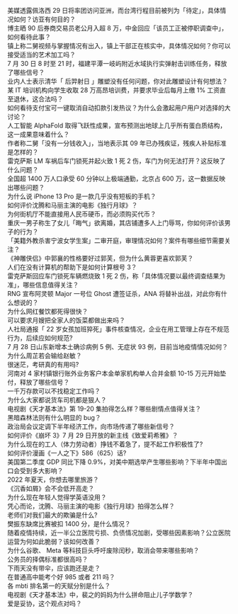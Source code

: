 美媒透露佩洛西 29 日将率团访问亚洲，而台湾行程目前被列为「待定」，具体情况如何？访亚有何目的？  
博主晒 90 后券商交易员老公月入超 8 万，中金回应「该员工正被停职调查中」，如何看待此事？  
镇上称二舅视频与掌握情况有出入，镇上干部正在核实中，具体情况如何？你可以接受适当的艺术加工吗？  
7 月 30 日 8 时至 21 时，福建平潭一岐屿附近水域执行实弹射击训练任务，释放了哪些信号？  
业内人士表示清华「 后羿射日 」雕塑没有任何问题，你对此雕塑设计有何想法？  
某 IT 培训机构向学生收取 28 万高昂培训费，并要求毕业后每月上缴 1% 工资直至退休，这合法吗？  
如何看待支付宝可一键取消自动扣款引发热议？为什么会激起用户用户对选择的大讨论？  
人工智能 AlphaFold 取得飞跃性成果，宣布预测出地球上几乎所有蛋白质结构，这一成果意味着什么？  
作者称二舅「没有一分钱收入」，当地表示其 09 年已办残疾证，残疾人补贴标准是怎样的？  
雷克萨斯 LM 车祸后车门锁死并起火致 1 死 2 伤，车门为何无法打开？这反映了什么问题？  
全国超 1400 万人口承受 60 分钟以上极端通勤，北京占 600 万，这一数据反映出哪些问题？  
为什么说 iPhone 13 Pro 是一款几乎没有短板的手机？  
如何评价沈腾和马丽主演的电影《独行月球》？  
为何街机厅不能直接用人民币硬币，而必须购买代币？  
重庆一男子称生了女儿「晦气」欲离婚，其店铺遭多人上门辱骂，你如何评价该男子的行为？  
「美籍外教杀害宁波女学生案」二审开庭，审理情况如何？案件有哪些细节需要关注？  
《神雕侠侣》中郭襄的性格要好过郭芙，但为什么黄蓉更喜欢郭芙？  
人们在没有计算机的帮助下是如何计算根号 3？  
雷克萨斯回应车门锁死车辆燃烧致 1 死 2 伤，称「具体情况要以最终调查结果为准」，哪些信息值得关注？  
RNG 宣布阿灵顿 Major 一号位 Ghost 遭签证杀，ANA 将替补出战，对此你有什么想说的？  
为什么网红餐饮都死得很快？  
可以要求月嫂把全家人的饭菜都做出来吗？  
人社局通报「 22 岁女孩加班猝死」事件核查情况，企业在用工管理上存在不规范行为，后续应如何规范?  
7 月 28 日山东新增本土确诊病例 5 例、无症状 93 例，目前当地疫情情况如何？  
为什么周芷若会输给赵敏？  
很迷茫，考研真的有用吗?  
河南对 4 家村镇银行账外业务客户本金单家机构单人合并金额 10-15 万元开始垫付，释放了哪些信号？  
一千万存款可以不找稳定工作吗？  
为什么大家都说货车司机都是狠人？  
电视剧《天才基本法》第 19-20 集拍得怎么样？哪些剧情点值得关注？  
黑暗森林法则有什么明显的 bug？  
政治局会议定调下半年经济工作，向市场传递了哪些新信号？  
如何评价《崩坏 3》7 月 29 日开放的新主线《致爱莉希雅》？  
为什么现在的工人（体力劳动者）挣钱不着急了，提不起工作积极性了?  
如何评价漫画《一人之下》586（625）话?  
美国第二季度 GDP 同比下降 0.9%，对美中期选举产生哪些影响？下半年中国出口会受到多大影响？  
2022 年夏天，你想去哪里旅游？  
《沉香如屑》会不会低开高走？  
为什么现在年轻人觉得学英语没用？  
凭心而论，沈腾、马丽主演的电影《独行月球》拍得怎么样？  
老师们对我们最大的欺骗是什么?  
樊振东缺席比赛被扣 1400 分，是什么情况？  
随着疫情持续，近一半公立医院亏损、负债情况加剧，受哪些因素影响？公立医院运营为何如此脆弱？该如何改善？  
为什么谷歌、 Meta 等科技巨头呼吁废除闰秒，取消会带来哪些影响？  
公务员的择偶标准都很高吗？  
下雨天没有带伞，应该跑还是走？  
在普通高中能考个好 985 或者 211 吗？  
各 mbti 排名第一的天赋分别是什么？  
电视剧《天才基本法》中，裴之的妈妈为什么拼命阻止儿子学数学？  
爱是妥协，这个观点对吗？  
